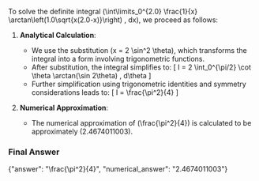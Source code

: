 To solve the definite integral \(\int\limits_0^{2.0} \frac{1}{x} \arctan\left(1.0\sqrt{x(2.0-x)}\right) \, dx\), we proceed as follows:

1. **Analytical Calculation**:
   - We use the substitution \(x = 2 \sin^2 \theta\), which transforms the integral into a form involving trigonometric functions.
   - After substitution, the integral simplifies to:
     \[
     I = 2 \int_0^{\pi/2} \cot \theta \arctan(\sin 2\theta) \, d\theta
     \]
   - Further simplification using trigonometric identities and symmetry considerations leads to:
     \[
     I = \frac{\pi^2}{4}
     \]

2. **Numerical Approximation**:
   - The numerical approximation of \(\frac{\pi^2}{4}\) is calculated to be approximately \(2.4674011003\).

### Final Answer
{"answer": "\\frac{\\pi^2}{4}", "numerical_answer": "2.4674011003"}